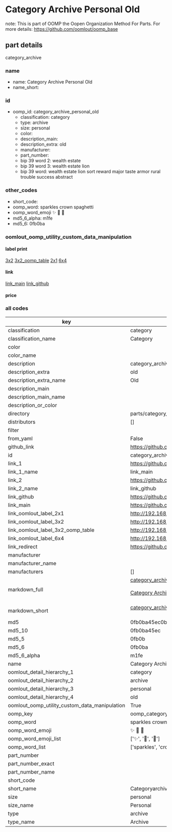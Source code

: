 # Category Archive Personal Old  

note: This is part of OOMP the Oopen Organization Method For Parts. For more details: https://github.com/oomlout/oomp_base

##  part details
  



category_archive



### name
* name: Category Archive Personal Old
* name_short: 
### id
* oomp_id: category_archive_personal_old
  * classification: category
  * type: archive
  * size: personal
  * color: 
  * description_main: 
  * description_extra: old
  * manufacturer: 
  * part_number: 
  * bip 39 word 2: wealth estate
  * bip 39 word 3: wealth estate lion
  * bip 39 word: wealth estate lion sort reward major taste armor rural trouble success abstract

### other_codes
* short_code: 
* oomp_word: sparkles crown spaghetti
* oomp_word_emoji :sparkles: :crown: :spaghetti:
* md5_6_alpha: m1fe
* md5_6: 0fb0ba






### oomlout_oomp_utility_custom_data_manipulation
#### label print
[3x2](http://192.168.1.245:1112/?label=oomp%20m1fe)
[3x2_oomp_table](http://192.168.1.108:1112/?label=oomp%20m1fe)
[2x1](http://192.168.1.242:1112/?label=oomp%20m1fe)
[6x4](http://192.168.1.55:1112/?label=oomp%20m1fe)    

#### link

[link_main](https://github.com/oomlout/oomlout_oomp_version_1_messy/tree/main/parts/category_archive_personal_old) [link_github](https://github.com/oomlout/oomlout_oomp_version_1_messy/tree/main/parts/category_archive_personal_old)                             

#### price







### all codes 
| key | value |  
| --- | --- |  
| classification | category |  
| classification_name | Category |  
| color |  |  
| color_name |  |  
| description | category_archive |  
| description_extra | old |  
| description_extra_name | Old |  
| description_main |  |  
| description_main_name |  |  
| description_or_color |   |  
| directory | parts/category_archive_personal_old |  
| distributors | [] |  
| filter |  |  
| from_yaml | False |  
| github_link | https://github.com/oomlout/oomlout_oomp_part_src/tree/main/parts/category_archive_personal_old |  
| id | category_archive_personal_old |  
| link_1 | https://github.com/oomlout/oomlout_oomp_version_1_messy/tree/main/parts/category_archive_personal_old |  
| link_1_name | link_main |  
| link_2 | https://github.com/oomlout/oomlout_oomp_version_1_messy/tree/main/parts/category_archive_personal_old |  
| link_2_name | link_github |  
| link_github | https://github.com/oomlout/oomlout_oomp_version_1_messy/tree/main/parts/category_archive_personal_old |  
| link_main | https://github.com/oomlout/oomlout_oomp_version_1_messy/tree/main/parts/category_archive_personal_old |  
| link_oomlout_label_2x1 | http://192.168.1.242:1112/?label=oomp%20m1fe |  
| link_oomlout_label_3x2 | http://192.168.1.245:1112/?label=oomp%20m1fe |  
| link_oomlout_label_3x2_oomp_table | http://192.168.1.108:1112/?label=oomp%20m1fe |  
| link_oomlout_label_6x4 | http://192.168.1.55:1112/?label=oomp%20m1fe |  
| link_redirect | https://github.com/oomlout/oomlout_oomp_version_1_messy/tree/main/parts/category_archive_personal_old |  
| manufacturer |  |  
| manufacturer_name |  |  
| manufacturers | [] |  
| markdown_full | [category_archive_personal_old](none)<br>[](none)<br>[Category Archive Personal Old](none)<br><br> |  
| markdown_short | [category_archive_personal_old](none)<br><br> |  
| md5 | 0fb0ba45ec0bfbc619dc5cf904535fc1 |  
| md5_10 | 0fb0ba45ec |  
| md5_5 | 0fb0b |  
| md5_6 | 0fb0ba |  
| md5_6_alpha | m1fe |  
| name | Category Archive Personal Old |  
| oomlout_detail_hierarchy_1 | category |  
| oomlout_detail_hierarchy_2 | archive |  
| oomlout_detail_hierarchy_3 | personal |  
| oomlout_detail_hierarchy_4 | old |  
| oomlout_oomp_utility_custom_data_manipulation | True |  
| oomp_key | oomp_category_archive_personal_old |  
| oomp_word | sparkles crown spaghetti |  
| oomp_word_emoji | :sparkles: :crown: :spaghetti: |  
| oomp_word_emoji_list | [':sparkles:', ':crown:', ':spaghetti:'] |  
| oomp_word_list | ['sparkles', 'crown', 'spaghetti'] |  
| part_number |  |  
| part_number_exact |  |  
| part_number_name |  |  
| short_code |  |  
| short_name | Categoryarchive |  
| size | personal |  
| size_name | Personal |  
| type | archive |  
| type_name | Archive |  
